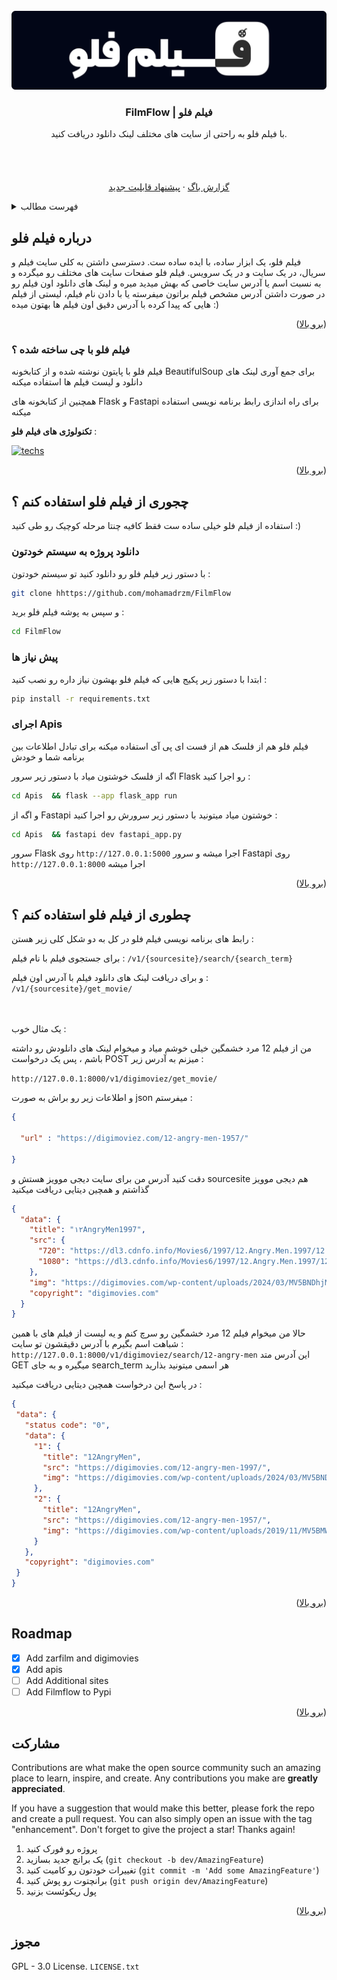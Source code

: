 
<!-- PROJECT LOGO -->
<br />
<div align="center">
  <a href="https://github.com/mohamadrzm/FilmFlow">
    <img id='readme-top' src="logo-github.png" alt="Logo" >
  </a>

  <h3 align="center">FilmFlow | فیلم فلو</h3>

  <p align="center">
    با فیلم فلو به راحتی از سایت های مختلف لینک دانلود دریافت کنید.
    <br />
    <br />
    <br />
    <br />
    <br />
    <a href="https://github.com/mohamadrzm/FilmFlow/issues/new?labels=bug">گزارش باگ</a>
    ·
    <a href="https://github.com/mohamadrzm/FilmFlowe/issues/new?labels=enhancement">پیشنهاد قابلیت جدید</a>
  </p>
</div>



<!-- TABLE OF CONTENTS -->
<details>
  <summary>فهرست مطالب</summary>
  <ol>
    <li>
      <a href="#about-the-project">درباره فیلم فلو</a>
      <ul>
        <li><a href="#built-with"> فیلم فلو با چی ساخته شده ؟</a></li>
      </ul>
    </li>
    <li>
      <a href="#getting-started">شروع کنید</a>
      <ul>
        <li><a href="#prerequisites">پیش نیاز ها</a></li>
        <li><a href="#installation">نصب</a></li>
      </ul>
    </li>
    <li><a href="#usage">استفاده</a></li>
    <li><a href="#roadmap">نقشه راه</a></li>
    <li><a href="#contributing">مشارکت در توسعه</a></li>
    <li><a href="#license">مجوز</a></li>
  </ol>
</details>



<!-- ABOUT THE PROJECT -->
## درباره فیلم فلو

فیلم فلو، یک ابزار ساده، با ایده ساده ست. دسترسی داشتن به کلی سایت فیلم و سریال، در یک سایت و در یک سرویس. فیلم فلو صفحات سایت های مختلف رو میگرده و به نسبت اسم یا آدرس سایت خاصی که بهش میدید میره و لینک های دانلود اون فیلم رو در صورت داشتن آدرس مشخص فیلم براتون میفرسته یا با دادن نام فیلم، لیستی از فیلم هایی که پیدا کرده با آدرس دقیق اون فیلم ها بهتون میده :)

<p align="right">(<a href="#readme-top">برو بالا</a>)</p>



### فیلم فلو با چی ساخته شده ؟

فیلم فلو با پایتون نوشته شده و از کتابخونه BeautifulSoup برای جمع آوری لینک های دانلود و لیست فیلم ها استفاده میکنه

همچنین از کتابخونه های Flask و Fastapi برای راه اندازی رابط برنامه نویسی استفاده میکنه

**تکنولوژی های فیلم فلو** :

[![techs](https://skillicons.dev/icons?i=python,fastapi,flask&theme=dark)](https://www.linkedin.com/in/mohamadreza-mirjani-7841542b8/)


<p align="right">(<a href="#readme-top">برو بالا</a>)</p>



<!-- GETTING STARTED -->
## چجوری از فیلم فلو استفاده کنم ؟

استفاده از فیلم فلو خیلی ساده ست فقط کافیه چنتا مرحله کوچیک رو طی کنید :)

### دانلود پروژه به سیستم خودتون
با دستور زیر فیلم فلو رو  دانلود کنید تو سیستم خودتون :
   ```sh
   git clone hhttps://github.com/mohamadrzm/FilmFlow
   ```
و سپس به پوشه فیلم فلو برید :
   ```sh
   cd FilmFlow
   ```
### پیش نیاز ها

ابتدا با دستور زیر پکیج هایی که فیلم فلو بهشون نیاز داره رو نصب کنید :

  ```sh
  pip install -r requirements.txt
  ```

### اجرای Apis
فیلم فلو هم از فلسک هم از فست ای پی آی استفاده میکنه برای تبادل اطلاعات بین برنامه شما و خودش 

اگه از فلسک خوشتون میاد با دستور زیر سرور Flask رو اجرا کنید :

   ```sh
   cd Apis  && flask --app flask_app run
   ```
و اگه از Fastapi خوشتون میاد میتونید با دستور زیر سرورش رو اجرا کنید :
   ```sh
   cd Apis  && fastapi dev fastapi_app.py
   ```


سرور Flask روی `http://127.0.0.1:5000` اجرا میشه
و سرور Fastapi روی `http://127.0.0.1:8000` اجرا میشه


<p align="right">(<a href="#readme-top">برو بالا</a>)</p>



<!-- USAGE EXAMPLES -->
## چطوری از فیلم فلو استفاده کنم ؟

رابط های برنامه نویسی فیلم فلو در کل به دو شکل کلی زیر هستن :

برای جستجوی فیلم با نام فیلم :
`/v1/{sourcesite}/search/{search_term}`

و برای دریافت لینک های دانلود فیلم با آدرس اون فیلم :
`/v1/{sourcesite}/get_movie/`

<br />
<br />
یک مثال خوب :

من از فیلم 12 مرد خشمگین خیلی خوشم میاد و میخوام لینک های دانلودش رو داشته باشم ، پس یک درخواست POST میزنم به آدرس زیر :

 `http://127.0.0.1:8000/v1/digimoviez/get_movie/`


و اطلاعات زیر رو براش به صورت json میفرستم :

``` json
{
    
  "url" : "https://digimoviez.com/12-angry-men-1957/"

}
```

دقت کنید آدرس من برای سایت دیجی موویز هستش و sourcesite هم دیجی موویز گذاشتم
و همچین دیتایی دریافت میکنید 

``` json
{
  "data": {
    "title": "۱۲AngryMen1997",
    "src": {
      "720": "https://dl3.cdnfo.info/Movies6/1997/12.Angry.Men.1997/12.Angry.Men.1997.720p.BrRip.YIFY.ZarFilm.mp4?md5=bb2134ca5ce374baa93dca0f60c6158e&expires=1721816151",
      "1080": "https://dl3.cdnfo.info/Movies6/1997/12.Angry.Men.1997/12.Angry.Men.1997.10bit.1080p.x265.BrRip.RARBG.ZarFilm.mp4?md5=af687778689a8f4fd72f22e13336ec10&expires=1721816151"
    },
    "img": "https://digimovies.com/wp-content/uploads/2024/03/MV5BNDhjMjE4NDItZTkyOC00NjIwLWI0MDQtYTJhZjY2YzlkMDQ0XkEyXkFqcGdeQXVyMTA0MTM5NjI2._V1_SX500-207x310.jpg",
    "copyright": "digimovies.com"
  }
}
```
حالا من میخوام فیلم 12 مرد خشمگین رو سرچ کنم و یه لیست از فیلم های با همین شباهت اسم بگیرم با آدرس دقیقشون تو سایت :
 `http://127.0.0.1:8000/v1/digimoviez/search/12-angry-men`
 این آدرس متد GET میگیره
 و به جای search_term هر اسمی میتونید بذارید

 در پاسخ این درخواست همچین دیتایی دریافت میکنید :

 ``` json
{
  "data": {
    "status code": "0",
    "data": {
      "1": {
        "title": "12AngryMen",
        "src": "https://digimovies.com/12-angry-men-1997/",
        "img": "https://digimovies.com/wp-content/uploads/2024/03/MV5BNDhjMjE4NDItZTkyOC00NjIwLWI0MDQtYTJhZjY2YzlkMDQ0XkEyXkFqcGdeQXVyMTA0MTM5NjI2._V1_SX500-207x310.jpg"
      },
      "2": {
        "title": "12AngryMen",
        "src": "https://digimovies.com/12-angry-men-1957/",
        "img": "https://digimovies.com/wp-content/uploads/2019/11/MV5BMWU4N2FjNzYtNTVkNC00NzQ0LTg0MjAtYTJlMjFhNGUxZDFmXkEyXkFqcGdeQXVyNjc1NTYyMjg@._V1_SX500-210x310.jpg"
      }
    },
    "copyright": "digimovies.com"
  }
}
```
<p align="right">(<a href="#readme-top">برو بالا</a>)</p>



<!-- ROADMAP -->
## Roadmap

- [x] Add zarfilm and digimovies
- [x] Add apis
- [ ] Add Additional sites
- [ ] Add Filmflow to Pypi

<p align="right">(<a href="#readme-top">برو بالا</a>)</p>



<!-- CONTRIBUTING -->
## مشارکت

Contributions are what make the open source community such an amazing place to learn, inspire, and create. Any contributions you make are **greatly appreciated**.

If you have a suggestion that would make this better, please fork the repo and create a pull request. You can also simply open an issue with the tag "enhancement".
Don't forget to give the project a star! Thanks again!

1. پروژه رو فورک کنید
2. یک برانچ جدید بسازید (`git checkout -b dev/AmazingFeature`)
3. تغییرات خودتون رو کامیت کنید (`git commit -m 'Add some AmazingFeature'`)
4. برانچتوت رو پوش کنید (`git push origin dev/AmazingFeature`)
5. پول ریکوئست بزنید

<p align="right">(<a href="#readme-top">برو بالا</a>)</p>



<!-- LICENSE -->
## مجوز

GPL - 3.0 License. `LICENSE.txt` 






